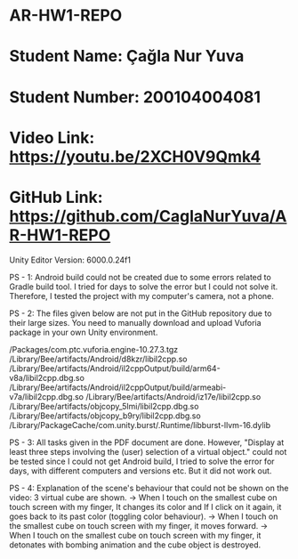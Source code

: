 # AR-HW1-REPO

# Student Name: Çağla Nur Yuva
# Student Number: 200104004081

# Video Link: https://youtu.be/2XCH0V9Qmk4
# GitHub Link: https://github.com/CaglaNurYuva/AR-HW1-REPO

Unity Editor Version: 6000.0.24f1

PS - 1: Android build could not be created due to some errors related to Gradle build tool. I tried for days to solve the error but I could not solve it. Therefore, I tested the project with my computer's camera, not a phone.


PS - 2: The files given below are not put in the GitHub repository due to their large sizes. You need to manually download and upload Vuforia package in your own Unity environment. 

/Packages/com.ptc.vuforia.engine-10.27.3.tgz
/Library/Bee/artifacts/Android/d8kzr/libil2cpp.so
/Library/Bee/artifacts/Android/il2cppOutput/build/arm64-v8a/libil2cpp.dbg.so
/Library/Bee/artifacts/Android/il2cppOutput/build/armeabi-v7a/libil2cpp.dbg.so
/Library/Bee/artifacts/Android/iz17e/libil2cpp.so
/Library/Bee/artifacts/objcopy_5lmi/libil2cpp.dbg.so
/Library/Bee/artifacts/objcopy_b9ry/libil2cpp.dbg.so
/Library/PackageCache/com.unity.burst/.Runtime/libburst-llvm-16.dylib

PS - 3: All tasks given in the PDF document are done. However, "Display at least three steps involving the (user) selection of a virtual object." could not be tested since I could not get Android build, I tried to solve the error for days, with different computers and versions etc. But it did not work out.


PS - 4: Explanation of the scene's behaviour that could not be shown on the video: 3 virtual cube are shown. 
-> When I touch on the smallest cube on touch screen with my finger, It changes its color and If I click on it again, it goes back to its past color (toggling color behaviour).
-> When I touch on the smallest cube on touch screen with my finger, it moves forward. 
-> When I touch on the smallest cube on touch screen with my finger, it detonates with bombing animation and the cube object is destroyed.
